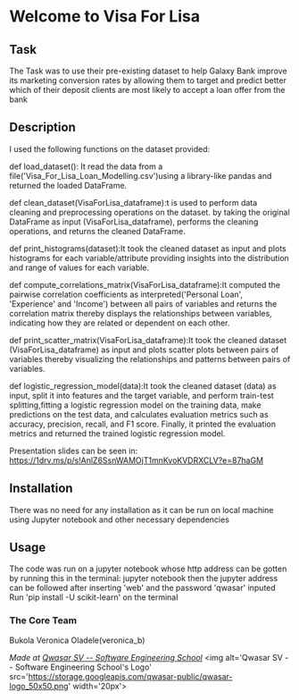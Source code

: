 # Welcome to Visa For Lisa
## Task
The Task was to use their pre-existing dataset to help Galaxy Bank improve its marketing conversion rates by allowing them to target and predict better which of their deposit clients are most likely to accept a loan offer from the bank

## Description
I used the following functions on the dataset provided:

def load_dataset(): It read the data from a file('Visa_For_Lisa_Loan_Modelling.csv')using a library-like pandas and returned the loaded DataFrame.

def clean_dataset(VisaForLisa_dataframe):t is used to perform data cleaning and preprocessing operations on the dataset.
by taking the original DataFrame as input (VisaForLisa_dataframe), performs the cleaning operations, and returns the cleaned DataFrame.

def print_histograms(dataset):It took the cleaned dataset as input and plots histograms for each variable/attribute providing insights into the distribution and range of values for each variable.

def compute_correlations_matrix(VisaForLisa_dataframe):It computed the pairwise correlation coefficients as interpreted('Personal Loan', 'Experience' and 'Income') between all pairs of variables and returns the correlation matrix thereby displays the relationships between variables, indicating how they are related or dependent on each other.

def print_scatter_matrix(VisaForLisa_dataframe):It took the cleaned dataset (VisaForLisa_dataframe) as input and plots scatter plots between pairs of variables thereby visualizing the relationships and patterns between pairs of variables.

def logistic_regression_model(data):It took the cleaned dataset (data) as input, split it into features and the target variable, and perform train-test splitting,fitting a logistic regression model on the training data, make predictions on the test data, and calculates evaluation metrics such as accuracy, precision, recall, and F1 score. Finally, it printed the evaluation metrics and returned the trained logistic regression model.

Presentation slides can be seen in: https://1drv.ms/p/s!AnlZ6SsnWAMOjT1mnKvoKVDRXCLV?e=87haGM

## Installation
There was no need for any installation as it can be run on local machine using Jupyter notebook and other necessary dependencies

## Usage
The code was run on a jupyter notebook whose http address can be gotten by running this in the terminal:
jupyter notebook
then the jupyter address can be followed after inserting 'web' and the password 'qwasar' inputed
Run 'pip install -U scikit-learn' on the terminal

### The Core Team
Bukola Veronica Oladele(veronica_b)

<span><i>Made at <a href='https://qwasar.io'>Qwasar SV -- Software Engineering School</a></i></span>
<span><img alt='Qwasar SV -- Software Engineering School's Logo' src='https://storage.googleapis.com/qwasar-public/qwasar-logo_50x50.png' width='20px'></span>